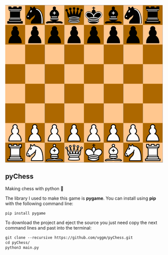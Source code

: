![pyChess](img/pyChess.png)

## pyChess
Making chess with python 🐍

The library I used to make this game is **pygame**.
You can install using **pip** with the following command line:

```
pip install pygame
```

To download the project and eject the source you just need copy the next command lines and past into the terminal:

```
git clone --recursive https://github.com/vggm/pyChess.git
cd pyChess/
python3 main.py
```